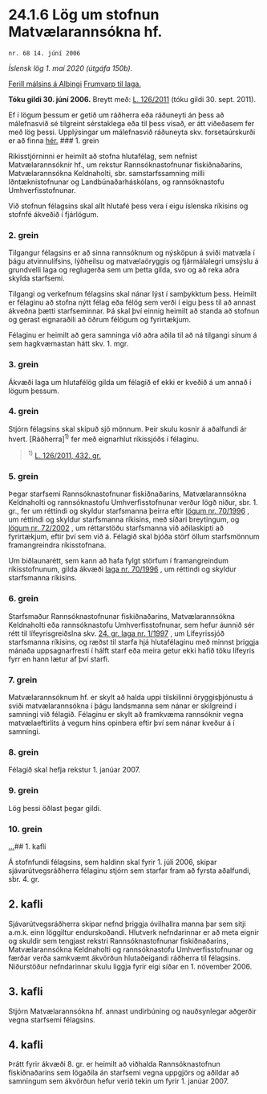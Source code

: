 # 24.1.6 Lög um stofnun Matvælarannsókna hf.

`nr. 68 14. júní 2006`

_Íslensk lög 1. maí 2020 (útgáfa 150b)._

[Ferill málsins á Alþingi](https://www.althingi.is/thingstorf/thingmalalistar-eftir-thingum/ferill/?ltg=132&mnr=387)
[Frumvarp til laga.](https://www.althingi.is/altext/132/s/0469.html)

**Tóku gildi 30. júní 2006.**
Breytt með:
[L. 126/2011](https://althingi.is/altext/stjt/2011.126.html) (tóku gildi 30. sept. 2011).

Ef í lögum þessum er getið um ráðherra eða ráðuneyti án þess að málefnasvið sé tilgreint sérstaklega eða til þess vísað, er átt viðeðasem fer með lög þessi. Upplýsingar um málefnasvið ráðuneyta skv. forsetaúrskurði er að finna [hér.](2018119.md) ### 1. grein

Ríkisstjórninni er heimilt að stofna hlutafélag, sem nefnist Matvælarannsóknir hf., um rekstur Rannsóknastofnunar fiskiðnaðarins, Matvælarannsókna Keldnaholti, sbr. samstarfssamning milli Iðntæknistofnunar og Landbúnaðarháskólans, og rannsóknastofu Umhverfisstofnunar.

Við stofnun félagsins skal allt hlutafé þess vera í eigu íslenska ríkisins og stofnfé ákveðið í fjárlögum.

### 2. grein

Tilgangur félagsins er að sinna rannsóknum og nýsköpun á sviði matvæla í þágu atvinnulífsins, lýðheilsu og matvælaöryggis og fjármálalegri umsýslu á grundvelli laga og reglugerða sem um þetta gilda, svo og að reka aðra skylda starfsemi.

Tilgangi og verkefnum félagsins skal nánar lýst í samþykktum þess. Heimilt er félaginu að stofna nýtt félag eða félög sem verði í eigu þess til að annast ákveðna þætti starfseminnar. Þá skal því einnig heimilt að standa að stofnun og gerast eignaraðili að öðrum félögum og fyrirtækjum.

Félaginu er heimilt að gera samninga við aðra aðila til að ná tilgangi sínum á sem hagkvæmastan hátt skv. 1. mgr.

### 3. grein

Ákvæði laga um hlutafélög gilda um félagið ef ekki er kveðið á um annað í lögum þessum.

### 4. grein

Stjórn félagsins skal skipuð sjö mönnum. Þeir skulu kosnir á aðalfundi ár hvert. [Ráðherra]<sup>1)</sup> fer með eignarhlut ríkissjóðs í félaginu.

> <sup>1)</sup> [L. 126/2011, 432. gr.](https://althingi.is/altext/stjt/2011.126.html)

### 5. grein

Þegar starfsemi Rannsóknastofnunar fiskiðnaðarins, Matvælarannsókna Keldnaholti og rannsóknastofu Umhverfisstofnunar verður lögð niður, sbr. 1. gr., fer um réttindi og skyldur starfsmanna þeirra eftir [lögum nr. 70/1996](1996070.md) , um réttindi og skyldur starfsmanna ríkisins, með síðari breytingum, og [lögum nr. 72/2002](2002072.md) , um réttarstöðu starfsmanna við aðilaskipti að fyrirtækjum, eftir því sem við á. Félagið skal bjóða störf öllum starfsmönnum framangreindra ríkisstofnana.

Um biðlaunarétt, sem kann að hafa fylgt störfum í framangreindum ríkisstofnunum, gilda ákvæði [laga nr. 70/1996](1996070.md) , um réttindi og skyldur starfsmanna ríkisins.

### 6. grein

Starfsmaður Rannsóknastofnunar fiskiðnaðarins, Matvælarannsókna Keldnaholti eða rannsóknastofu Umhverfisstofnunar, sem hefur áunnið sér rétt til lífeyrisgreiðslna skv. [24. gr. laga nr. 1/1997](1997001.md#G24) , um Lífeyrissjóð starfsmanna ríkisins, og ræðst til starfa hjá hlutafélaginu með minnst þriggja mánaða uppsagnarfresti í hálft starf eða meira getur ekki hafið töku lífeyris fyrr en hann lætur af því starfi.

### 7. grein

Matvælarannsóknum hf. er skylt að halda uppi tilskilinni öryggisþjónustu á sviði matvælarannsókna í þágu landsmanna sem nánar er skilgreind í samningi við félagið. Félaginu er skylt að framkvæma rannsóknir vegna matvælaeftirlits á vegum hins opinbera eftir því sem nánar kveður á í samningi.

### 8. grein

Félagið skal hefja rekstur 1. janúar 2007.

### 9. grein

Lög þessi öðlast þegar gildi.

### 10. grein

[…](https://www.althingi.is/lagasafn/leidbeiningar/)## 1. kafli

Á stofnfundi félagsins, sem haldinn skal fyrir 1. júlí 2006, skipar sjávarútvegsráðherra félaginu stjórn sem starfar fram að fyrsta aðalfundi, sbr. 4. gr.

## 2. kafli

Sjávarútvegsráðherra skipar nefnd þriggja óvilhallra manna þar sem sitji a.m.k. einn löggiltur endurskoðandi. Hlutverk nefndarinnar er að meta eignir og skuldir sem tengjast rekstri Rannsóknastofnunar fiskiðnaðarins, Matvælarannsókna Keldnaholti og rannsóknastofu Umhverfisstofnunar og færðar verða samkvæmt ákvörðun hlutaðeigandi ráðherra til félagsins. Niðurstöður nefndarinnar skulu liggja fyrir eigi síðar en 1. nóvember 2006.

## 3. kafli

Stjórn Matvælarannsókna hf. annast undirbúning og nauðsynlegar aðgerðir vegna starfsemi félagsins.

## 4. kafli

Þrátt fyrir ákvæði 8. gr. er heimilt að viðhalda Rannsóknastofnun fiskiðnaðarins sem lögaðila án starfsemi vegna uppgjörs og aðildar að samningum sem ákvörðun hefur verið tekin um fyrir 1. janúar 2007.

